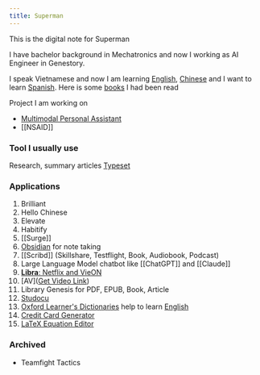 ```yaml
---
title: Superman
---
```

This is the digital note for Superman

I have bachelor background in Mechatronics and now I working as AI Engineer in Genestory.

I speak Vietnamese and now I am learning [English](English.md), [Chinese](chinese.md) and I want to learn [Spanish](spanish.md). Here is some [books](Book.md) I had been read

Project I am working on
- [Multimodal Personal Assistant](assistant.md)
- [[NSAID]]
### Tool I usually use
Research, summary articles
[Typeset](https://typeset.io/)
### Applications
1. Brilliant
2. Hello Chinese
3. Elevate
4. Habitify
5. [[Surge]]
6. [Obsidian](Obsidian.md) for note taking
7. [[Scribd]] (Skillshare, Testflight, Book, Audiobook, Podcast)
8. Large Language Model chatbot like [[ChatGPT]] and [[Claude]]
9. [**Libra**: Netflix and VieON](http://congmt.pro.vn/)
10. [AV]([Get Video Link](https://icongnghe.net/getlinkjav/))
11. Library Genesis for PDF, EPUB, Book, Article
13. [Studocu](https://drive.google.com/drive/folders/1imOU2bzMoM9yi7N4A_wx5xr2riqQ6YTR)
14. [Oxford Learner's Dictionaries](https://www.oxfordlearnersdictionaries.com) help to learn [English](English.md)
15. [Credit Card Generator](https://dnschecker.org/credit-card-generator.php)
16. [LaTeX Equation Editor](https://latexeditor.lagrida.com/)
### Archived
- Teamfight Tactics